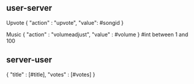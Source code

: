 ## user-server
Upvote
{ "action" : "upvote", "value": #songid<Int> }


Music
{ "action" : "volumeadjust", "value" : #volume<Int> }
#int between 1 and 100

## server-user
{ "title" : [#title<String>], "votes" : [#votes<Int>] }
